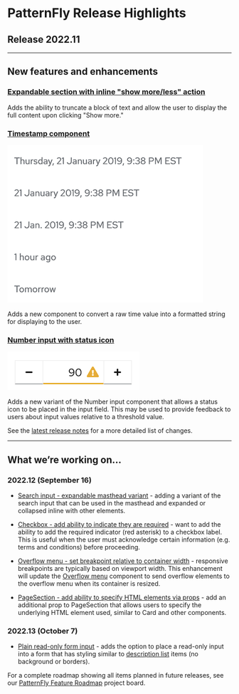 # PatternFly Release Highlights
## Release 2022.11
----------------------------------------------------------
## New features and enhancements

 ### [Expandable section with inline "show more/less" action]()



 Adds the ability to truncate a block of text and allow the user to display the full content upon clicking "Show more."

 ### [Timestamp component](https://www.patternfly.org/v4/components/timestamp)

![timestamp examples](./img/timestamp.png)

 Adds a new component to convert a raw time value into a formatted string for displaying to the user.

 ### [Number input with status icon]()

![number input with status icon](./img/number-input-status.png)

 Adds a new variant of the Number input component that allows a status icon to be placed in the input field. This may be used to provide feedback to users about input values relative to a threshold value.

See the [latest release notes](https://www.patternfly.org/v4/developer-resources/release-notes) for a more detailed list of changes.

-----------------------------------------------------------------------------

## What we’re working on...

### 2022.12 (September 16)

* [Search input - expandable masthead variant](https://github.com/patternfly/patternfly-react/issues/7380) - adding a variant of the search input that can be used in the masthead and expanded or collapsed inline with other elements.

* [Checkbox - add ability to indicate they are required](https://github.com/patternfly/patternfly-react/issues/7830) - want to add the ability to add the required indicator (red asterisk) to a checkbox label. This is useful when the user must acknowledge certain information (e.g. terms and conditions) before proceeding.

* [Overflow menu - set breakpoint relative to container width](https://github.com/patternfly/patternfly-react/issues/7376) - responsive breakpoints are typically based on viewport width. This enhancement will update the [Overflow menu](https://www.patternfly.org/v4/components/overflow-menu) component to send overflow elements to the overflow menu when its container is resized.

* [PageSection - add ability to specify HTML elements via props](https://github.com/patternfly/patternfly-react/issues/7419) - add an additional prop to PageSection that allows users to specify the underlying HTML element used, similar to Card and other components.

### 2022.13 (October 7)

* [Plain read-only form input](https://github.com/patternfly/patternfly/issues/4935) - adds the option to place a read-only input into a form that has styling similar to [description list](https://www.patternfly.org/v4/components/description-list/) items (no background or borders).

For a complete roadmap showing all items planned in future releases, see our [PatternFly Feature Roadmap](https://github.com/orgs/patternfly/projects/4?fullscreen=true) project board.
